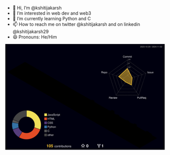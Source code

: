 - 👋 Hi, I’m @kshitijakarsh
- 👀 I’m interested in web dev and web3
- 🌱 I’m currently learning Python and C
- 📫 How to reach me on twitter @kshitijakarsh and on linkedin @kshitijakarsh29
- 😄 Pronouns: He/Him


![](./profile-3d-contrib/profile-night-rainbow.svg)

<!---
kshitijakarsh/kshitijakarsh is a ✨ special ✨ repository because its `README.md` (this file) appears on your GitHub profile.
You can click the Preview link to take a look at your changes.
--->
